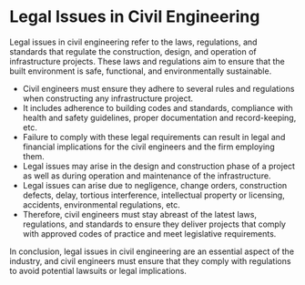 # Legal Issues in Civil Engineering

Legal issues in civil engineering refer to the laws, regulations, and standards that regulate the construction, design, and operation of infrastructure projects. These laws and regulations aim to ensure that the built environment is safe, functional, and environmentally sustainable.

* Civil engineers must ensure they adhere to several rules and regulations when constructing any infrastructure project.
* It includes adherence to building codes and standards, compliance with health and safety guidelines, proper documentation and record-keeping, etc.
* Failure to comply with these legal requirements can result in legal and financial implications for the civil engineers and the firm employing them.
* Legal issues may arise in the design and construction phase of a project as well as during operation and maintenance of the infrastructure.
* Legal issues can arise due to negligence, change orders, construction defects, delay, tortious interference, intellectual property or licensing, accidents, environmental regulations, etc.
* Therefore, civil engineers must stay abreast of the latest laws, regulations, and standards to ensure they deliver projects that comply with approved codes of practice and meet legislative requirements.

In conclusion, legal issues in civil engineering are an essential aspect of the industry, and civil engineers must ensure that they comply with regulations to avoid potential lawsuits or legal implications.
